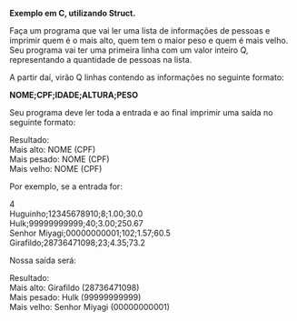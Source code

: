 **Exemplo em C, utilizando Struct.**

Faça um programa que vai ler uma lista de informações de pessoas e imprimir quem é o mais alto, quem tem o maior peso e quem é mais velho. Seu programa vai ter uma primeira linha com um valor inteiro Q, representando a quantidade de pessoas na lista.

A partir daí, virão Q linhas contendo as informações no seguinte formato:

**NOME;CPF;IDADE;ALTURA;PESO**

Seu programa deve ler toda a entrada e ao final imprimir uma saída no seguinte formato:

Resultado:<br>
Mais alto: NOME (CPF)<br>
Mais pesado: NOME (CPF)<br>
Mais velho: NOME (CPF)<br>

Por exemplo, se a entrada for:

4<br>
Huguinho;12345678910;8;1.00;30.0<br>
Hulk;99999999999;40;3.00;250.67<br>
Senhor Miyagi;00000000001;102;1.57;60.5<br>
Girafildo;28736471098;23;4.35;73.2<br>

Nossa saída será:

Resultado:<br>
Mais alto: Girafildo (28736471098)<br>
Mais pesado: Hulk (99999999999)<br>
Mais velho: Senhor Miyagi (00000000001)<br>